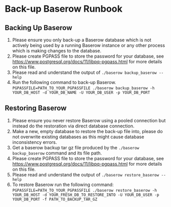 # Back-up Baserow Runbook

## Backing Up Baserow
1. Please ensure you only back-up a Baserow database which is not actively being used
   by a running Baserow instance or any other process which is making changes to the 
   database.
1. Please create PGPASS file to store the password for your database, see
   https://www.postgresql.org/docs/11/libpq-pgpass.html for more details on this file.
1. Please read and understand the output of `./baserow backup_baserow --help`
1. Run the following command to back-up Baserow.
    `PGPASSFILE=PATH_TO_YOUR_PGPASSFILE ./baserow backup_baserow -h YOUR_DB_HOST -d YOUR_DB_NAME -U YOUR_DB_USER -p YOUR_DB_PORT`

## Restoring Baserow
1. Please ensure you never restore Baserow using a pooled connection but instead do
   the restoration via direct database connection.
1. Make a new, empty database to restore the back-up file into, please do not overwrite
   existing databases as this might cause database inconsistency errors.
1. Get a baserow backup tar gz file produced by the `./baserow backup_baserow` command 
   and its file path.
1. Please create PGPASS file to store the password for your database, see
   https://www.postgresql.org/docs/11/libpq-pgpass.html for more details on this file.
1. Please read and understand the output of `./baserow restore_baserow --help`
1. To restore Baserow run the following command: 
   `PGPASSFILE=PATH_TO_YOUR_PGPASSFILE ./baserow restore_baserow -h YOUR_DB_HOST -d YOUR_FRESH_DB_TO_RESTORE_INTO -U YOUR_DB_USER -p YOUR_DB_PORT -f PATH_TO_BACKUP_TAR_GZ` 
